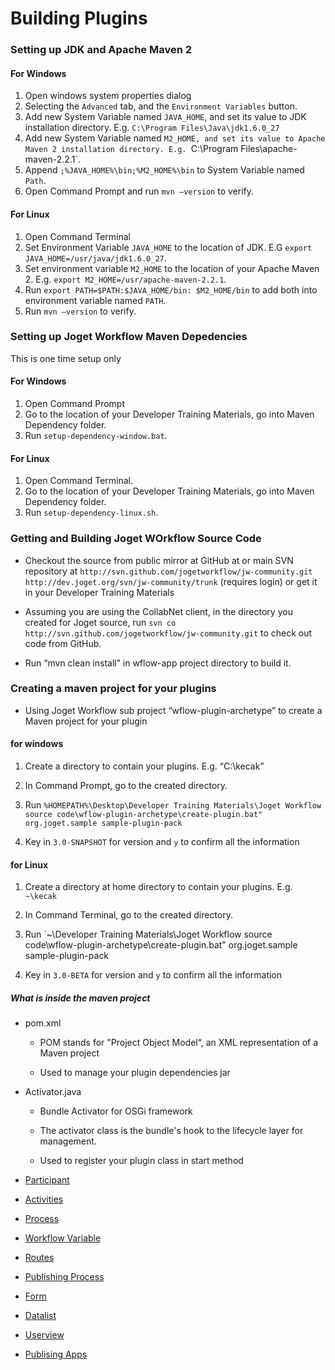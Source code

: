 # Building Plugins #

### Setting up JDK and Apache Maven 2

#### For Windows

1. Open windows system properties dialog
2. Selecting the `Advanced` tab, and the `Environment Variables` button.
3. Add new System Variable named `JAVA_HOME`, and set its value to JDK installation directory. E.g. `C:\Program Files\Java\jdk1.6.0_27`
4. Add new System Variable named `M2_HOME, and set its value to Apache Maven 2 installation directory. E.g. `C:\Program Files\apache-maven-2.2.1`.
5. Append `;%JAVA_HOME%\bin;%M2_HOME%\bin` to System Variable named `Path`.
6. Open Command Prompt and run `mvn –version` to verify.

#### For Linux

1. Open Command Terminal
2. Set Environment Variable `JAVA_HOME` to the location of JDK. E.G `export JAVA_HOME=/usr/java/jdk1.6.0_27`.
3. Set environment variable `M2_HOME` to the location of your Apache Maven 2. E.g. `export M2_HOME=/usr/apache-maven-2.2.1`.
4. Run `export PATH=$PATH:$JAVA_HOME/bin: $M2_HOME/bin` to add both into environment variable named `PATH`.
5. Run `mvn –version` to verify.

### Setting up Joget Workflow Maven Depedencies 

This is one time setup only

#### For Windows

1. Open Command Prompt
2. Go to the location of your Developer Training Materials, go into Maven Dependency folder.
3. Run `setup-dependency-window.bat`.

#### For Linux 

1. Open Command Terminal.
2. Go to the location of your Developer Training Materials, go into Maven Dependency folder.
3. Run `setup-dependency-linux.sh`.

### Getting and Building Joget WOrkflow Source Code 

- Checkout the source from public mirror at GitHub at or main SVN repository at `http://svn.github.com/jogetworkflow/jw-community.git http://dev.joget.org/svn/jw-community/trunk` (requires login) or get it in your Developer Training Materials

- Assuming you are using the CollabNet client, in the directory you created for Joget source, run `svn co http://svn.github.com/jogetworkflow/jw-community.git` to check out code from GitHub.

- Run “mvn clean install” in wflow-app project directory to build it.

### Creating a maven project for your plugins

- Using Joget Workflow sub project “wflow-plugin-archetype” to create a Maven project for your plugin 

#### for windows 

1. Create a directory to contain your plugins. E.g. “C:\kecak”

2. In Command Prompt, go to the created directory.

3. Run `%HOMEPATH%\Desktop\Developer Training Materials\Joget Workflow source code\wflow-plugin-archetype\create-plugin.bat" org.joget.sample sample-plugin-pack`

4. Key in `3.0-SNAPSHOT` for version and `y` to confirm all the information

#### for Linux 

1. Create a directory at home directory to contain your plugins. E.g. `~\kecak`

2. In Command Terminal, go to the created directory.

3. Run `~\Developer Training Materials\Joget Workflow source code\wflow-plugin-archetype\create-plugin.bat" org.joget.sample sample-plugin-pack

4. Key in `3.0-BETA` for version and `y` to confirm all the information

##### What is inside the maven project 

- pom.xml
	- POM stands for "Project Object Model“, an XML representation of a Maven project

	- Used to manage your plugin dependencies jar

- Activator.java
	- Bundle Activator for OSGi framework

	- The activator class is the bundle's hook to the lifecycle layer for management.

	- Used to register your plugin class in start method



- [Participant](buildingPlugins_Participant.md)
- [Activities](buildingPlugins_Activities.md)
- [Process](buidingPlugins_Process.md)
- [Workflow Variable](buildingPlugins_WorkflowVariable.md)
- [Routes](buildingPlugins_Routes.md)
- [Publishing Process](buidingPlugins_PublishingProcess.md)
- [Form](buildingPlugins_form.md)
- [Datalist](datalist_DatalistAction.md)
- [Userview](buildingPlugins_Userview.md)
- [Publising Apps](buidingPlugins_PublishingApps.md)
